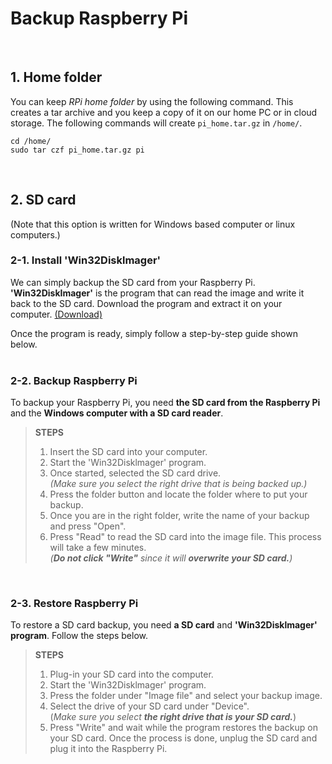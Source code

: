 # Backup Raspberry Pi
<br>

## 1. Home folder  
You can keep _RPi home folder_ by using the following command. This creates a tar archive and you keep a copy of it on our home PC or in cloud storage. The following commands will create `pi_home.tar.gz` in `/home/`.
```
cd /home/
sudo tar czf pi_home.tar.gz pi
```
<br>


## 2. SD card  
(Note that this option is written for Windows based computer or linux computers.)  

### 2-1. Install 'Win32Disklmager'  
We can simply backup the SD card from your Raspberry Pi. __'Win32DiskImager'__ is the program that can read the image and write it back to the SD card. Download the program and extract it on your computer. [(Download)](https://sourceforge.net/projects/win32diskimager/)  

Once the program is ready, simply follow a step-by-step guide shown below.  
<br>

### 2-2. Backup Raspberry Pi  
To backup your Raspberry Pi, you need __the SD card from the Raspberry Pi__ and the __Windows computer with a SD card reader__.  

> __STEPS__  
> 
>1. Insert the SD card into your computer.  
>2. Start the 'Win32Disklmager' program.  
>3. Once started, selected the SD card drive.   
>*(Make sure you select the right drive that is being backed up.)*  
>4. Press the folder button and locate the folder where to put your backup.  
>5. Once you are in the right folder, write the name of your backup and press "Open".  
>6. Press "Read" to read the SD card into the image file. This process will take a few minutes.  
>*(__Do not click "Write"__ since it will __overwrite your SD card.__)*   
<br>


### 2-3. Restore Raspberry Pi  
To restore a SD card backup, you need __a SD card__ and __'Win32Disklmager' program__. Follow the steps below.

> __STEPS__  
> 
>1. Plug-in your SD card into the computer.  
>2. Start the 'Win32Disklmager' program.  
>3. Press the folder under "Image file" and select your backup image.  
>4. Select the drive of your SD card under "Device".  
>(*Make sure you select __the right drive that is your SD card.__*)
>5.  Press "Write" and wait while the program restores the backup on your SD card. Once the process is done, unplug the SD card and plug it into the Raspberry Pi.
<br>



